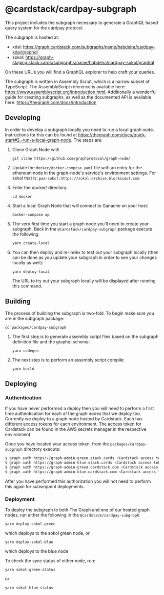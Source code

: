# @cardstack/cardpay-subgraph

This project includes the subgraph necessary to generate a GraphQL based query system for the cardpay protocol.

The subgraph is hosted at:
- xdai: https://graph.cardstack.com/subgraphs/name/habdelra/cardpay-xdai/graphql
- sokol: https://graph-staging.stack.cards/subgraphs/name/habdelra/cardpay-sokol/graphql

On these URL's you will find a GraphQL explorer to help craft your queries.

The subgraph is written in Assembly Script, which is a narrow subset of TypeScript. The AssemblyScript reference is available here: https://www.assemblyscript.org/introduction.html. Additionally a wonderful guide for creating subgraphs, as well as the documented API is available here: https://thegraph.com/docs/introduction

## Developing
In order to develop a subgraph locally you need to run a local graph node. Instructions for this can be found at https://thegraph.com/docs/quick-start#2.-run-a-local-graph-node. The steps are:
1. Clone Graph Node with
    ```
    git clone https://github.com/graphprotocol/graph-node/
    ```

2. Update the `docker/docker-compose.yaml` file with an entry for the ethereum node in the graph-node's service's environment settings. For sokol that is: `poa-sokol:https://sokol-archive.blockscout.com`

3. Enter the docker/ directory:
    ```
    cd docker
    ```
4. Start a local Graph Node that will connect to Ganache on your host:
    ```
    docker-compose up
    ```
5. The very first time you start a graph node you'll need to create your subgraph. Back in the `@cardstack/cardpay-subgraph` package execute the following:
    ```
    yarn create-local
    ```
6. You can then deploy and re-index to test out your subgraph locally (then can be done as you update your subgraph in order to see your changes locally as well):
    ```
    yarn deploy-local
    ```
    The URL to try out your subgraph locally will be displayed after running this command.

## Building
The process of building the subgraph is two-fold. To begin make sure you are in the subgraph package:

```
cd packages/cardpay-subgraph
```

1. The first step is to generate assembly script files based on the subgraph definition file and the graphql schema:
    ```
    yarn codegen
    ```
2. The next step is to perform an assembly script compile:
    ```
    yarn build
    ```

## Deploying

### Authentication
If you have never performed a deploy then you will need to perform a first time authentication for each of the graph nodes that we deploy too. Currently we deploy to a graph node hosted by Cardstack. Each has different access tokens for each environment. The access token for Cardstack can be found in the AWS secrets manager in the respective environment.

Once you have located your access token, from the `packages/cardpay-subgraph` directory execute:
```sh
$ graph auth https://graph-admin-green.stack.cards <Cardstack access token>
$ graph auth https://graph-admin-blue.stack.cards <Cardstack access token>
$ graph auth https://graph-admin-green.cardstack.com <Cardstack access token>
$ graph auth https://graph-admin-blue.cardstack.com <Cardstack access token>
```

After you have performed this authorization you will not need to perform this again for subsequent deployments.

### Deployment
To deploy the subgraph to both The Graph and one of our hosted graph nodes, run either the following in the `@cardstack/cardpay-subgraph`:
```
yarn deploy-sokol-green
```
which deploys to the sokol green node, or
```
yarn deploy-sokol-blue
```
which deploys to the blue node

To check the sync status of either node, run:
```
yarn sokol-green-status
```
or
```
yarn sokol-blue-status
```
